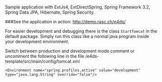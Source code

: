 Sample application with ExtJs4, ExtDirectSpring, Spring Framework 3.2, Spring Data JPA, Hibernate, Spring Security.


###See the application in action: http://demo.rasc.ch/e4ds/

For easier development and debugging there is the class `StartTomcat` in the default package. Simply run this class like a normal java program inside
your development environment. 


Switch between production and development mode comment or uncomment the following line in the file /e4ds-template/src/main/config/tomcat.xml 
```
<Environment name="spring.profiles.active" value="development" type="java.lang.String" override="false"/>
```